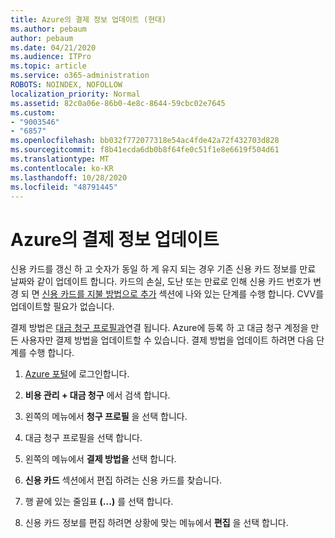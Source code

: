 ```yaml
---
title: Azure의 결제 정보 업데이트 (현대)
ms.author: pebaum
author: pebaum
ms.date: 04/21/2020
ms.audience: ITPro
ms.topic: article
ms.service: o365-administration
ROBOTS: NOINDEX, NOFOLLOW
localization_priority: Normal
ms.assetid: 82c0a06e-86b0-4e8c-8644-59cbc02e7645
ms.custom:
- "9003546"
- "6857"
ms.openlocfilehash: bb032f772077318e54ac4fde42a72f432703d828
ms.sourcegitcommit: f8b41ecda6db0b8f64fe0c51f1e8e6619f504d61
ms.translationtype: MT
ms.contentlocale: ko-KR
ms.lasthandoff: 10/28/2020
ms.locfileid: "48791445"
---
```

# <a name="update-payment-details-in-azure"></a>Azure의 결제 정보 업데이트

신용 카드를 갱신 하 고 숫자가 동일 하 게 유지 되는 경우 기존 신용 카드 정보를 만료 날짜와 같이 업데이트 합니다. 카드의 손실, 도난 또는 만료로 인해 신용 카드 번호가 변경 되 면 [신용 카드를 지불 방법으로 추가](https://docs.microsoft.com/azure/cost-management-billing/manage/change-credit-card?WT.mc_id=Portal-Microsoft_Azure_Support#addcard) 섹션에 나와 있는 단계를 수행 합니다. CVV를 업데이트할 필요가 없습니다.

결제 방법은 [대금 청구 프로필과](https://docs.microsoft.com/azure/billing/billing-how-to-change-credit-card?WT.mc_id=Portal-Microsoft_Azure_Support#change-payment-method-for-a-billing-profile)연결 됩니다. Azure에 등록 하 고 대금 청구 계정을 만든 사용자만 결제 방법을 업데이트할 수 있습니다. 결제 방법을 업데이트 하려면 다음 단계를 수행 합니다.

1. [Azure 포털](https://portal.azure.com/)에 로그인합니다.

2. **비용 관리 + 대금 청구** 에서 검색 합니다.

3. 왼쪽의 메뉴에서 **청구 프로필** 을 선택 합니다.

4. 대금 청구 프로필을 선택 합니다.

5. 왼쪽의 메뉴에서 **결제 방법을** 선택 합니다.

6. **신용 카드** 섹션에서 편집 하려는 신용 카드를 찾습니다.
7. 행 끝에 있는 줄임표 **(...)** 를 선택 합니다.

8. 신용 카드 정보를 편집 하려면 상황에 맞는 메뉴에서  **편집**  을 선택 합니다.
